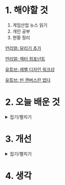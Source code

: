 
# 1. 해야할 것

1. 게임산업 뉴스 읽기 
2. 개인 공부  
3. 현황 정리

[언리얼: 달리기 추가](https://dev.epicgames.com/community/learning/courses/ayn/unreal-engine-01c2fa/EdaL/unreal-engine-983963)

[언리얼: 액터 컴포넌트](https://dev.epicgames.com/documentation/ko-kr/unreal-engine/adding-components-to-an-actor-in-unreal-engine)

[유튜브: 레벨 디자인 워크샵](https://www.youtube.com/watch?v=09r1B9cVEQY)

[유튜브: 빈 캔버스란 없다](https://www.youtube.com/watch?v=fv8i4IBdAHI)


# 2. 오늘 배운 것

<details>
<summary>접기/펼치기</summary>



</details>




# 3. 개선


<details>
<summary>접기/펼치기</summary>


## 빈 캔버스란 없다

빈 캔버스는 존재하지 않음: 레벨 디자이너는 항상 특정 목표와 한계 안에서 작업하므로, 진정한 의미의 빈 캔버스란 없다고 설명합니다 [01:00].

'형태는 기능을 따른다': 디자인은 미적인 것뿐만 아니라 특정 기능이나 의도된 경험을 수행하는 것이 중요하다고 강조하며, 창작 과정에서 기능을 먼저 이해해야 한다고 합니다 [01:44].

텍스트 기반 디자인 과정: Portal 2 레벨을 디자인할 때 사용했던 텍스트 기반 프로세스를 소개합니다. 이 과정은 논리와 의도된 경험에 집중하는 데 도움이 된다고 합니다 [03:39].

    목표(Goals): 레벨의 목적을 명확히 정의합니다.

    요소(Elements): 레벨에 사용할 수 있는 모든 메커니즘을 나열합니다.

    질문(Questions): 선택한 메커니즘이 왜 흥미로운지 탐구합니다.

    아이디어(Ideas): 질문에 대한 답변을 바탕으로 레벨의 핵심 아이디어를 구체화합니다.

    시퀀스(Sequence): 아이디어를 세분화하여 플레이어 경험의 구체적인 단계들로 나눕니다.

실제 작업은 시작일 뿐: 텍스트 디자인은 과정의 시작일 뿐이며, 레이아웃을 만들고 테스트하며 수정하는 반복적인 작업이 이어진다고 덧붙였습니다 [10:46].

</details>



# 4. 생각



